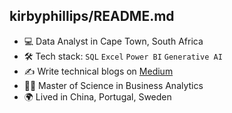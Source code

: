 ## kirbyphillips/README.md

* 💻 Data Analyst in Cape Town, South Africa
* 🛠️ Tech stack: `SQL` `Excel` `Power BI` `Generative AI`
* ✍️ Write technical blogs on [Medium](https://medium.com/@kphillips.za)
* 👩‍🎓 Master of Science in Business Analytics
* 🌍 Lived in China, Portugal, Sweden
  


<!--
**KirbyPhillips/KirbyPhillips** is a ✨ _special_ ✨ repository because its `README.md` (this file) appears on your GitHub profile.

Here are some ideas to get you started:

- 🔭 I’m currently working on ...
- 🌱 I’m currently learning ...
- 👯 I’m looking to collaborate on ...
- 🤔 I’m looking for help with ...
- 💬 Ask me about ...
- 📫 How to reach me: ...
- 😄 Pronouns: ...
- ⚡ Fun fact: ...
-->
